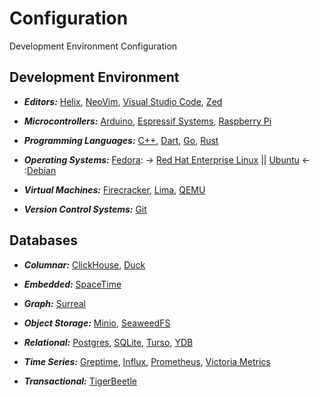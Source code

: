 [APT Debian]: https://www.debian.org/
[APT Ubuntu]: https://ubuntu.com/
[Arduino Micro]: https://arduino.cc/
[C++ Language]: https://learn.microsoft.com/en-us/cpp/
[ClickHouse Database]: https://clickhouse.com/
[Dart Language]: https://dart.dev/
[Duck Database]: https://www.duckdb.org/
[SpaceTime Database]: https://clockworklabs.io/
[Espressif]: https://www.espressif.com/
[Firecracker VM]: https://firecracker-microvm.github.io/
[Git Repositories]: https://git-scm.com
[Go Language]: https://go.dev/
[Greptime Database]: https://greptime.com/
[Helix Editor]: https://helix-editor.com/
[Influx Database]: https://influxdata.com/
[Lima VM]: https://lima-vm.io/
[Minio Database]: https://min.io/
[NVIM]: https://neovim.io/
[Postgres Database]: https://www.postgresql.org/
[Prometheus Database]: https://prometheus.io/
[QEMU VM]: https://qemu.org/
[Raspberry Micro]: https://www.raspberrypi.com/
[RPM Fedora]: https://fedoraproject.org/
[RPM RHEL]: http://developers.redhat.com/
[Rust Language]: https://rust-lang.org/
[SQLite Database]: https://sqlite.org/
[SeaweedFS Database]: https://seaweedfs.com/
[Surreal Database]: https://surrealdb.com/
[TigerBeetle Database]: https://tigerbeetle.com/
[Turso Database]: https://turso.tech/
[Victoria Database]: https://victoriametrics.com/
[VSCode]: https://code.visualstudio.com/
[Yandex Database]: https://ydb.tech/
[Zed Editor]: https://zed.dev/ 

# Configuration

Development Environment Configuration

## Development Environment

- **_Editors:_** [Helix][Helix Editor], [NeoVim][NVIM], [Visual Studio Code][VSCode], [Zed][Zed Editor]

- **_Microcontrollers:_** [Arduino][Arduino Micro], [Espressif Systems][Espressif], [Raspberry Pi][Raspberry Micro]

- **_Programming Languages:_** [C++][C++ Language], [Dart][Dart Language], [Go][Go Language], [Rust][Rust Language]

- **_Operating Systems:_** [Fedora][RPM Fedora]: -> [Red Hat Enterprise Linux][RPM RHEL] || [Ubuntu][APT Ubuntu] <- :[Debian][APT Debian]

- **_Virtual Machines:_** [Firecracker][Firecracker VM], [Lima][Lima VM], [QEMU][QEMU VM]

- **_Version Control Systems:_** [Git][Git Repositories]

## Databases

- **_Columnar:_** [ClickHouse][ClickHouse Database], [Duck][Duck Database]

- **_Embedded:_** [SpaceTime][SpaceTime Database]

- **_Graph:_** [Surreal][Surreal Database]

- **_Object Storage:_** [Minio][Minio Database], [SeaweedFS][SeaweedFS Database]

- **_Relational:_** [Postgres][Postgres Database], [SQLite][SQLite Database], [Turso][Turso Database], [YDB][Yandex Database]

- **_Time Series:_** [Greptime][Greptime Database], [Influx][Influx Database], [Prometheus][Prometheus Database], [Victoria Metrics][Victoria Database]

- **_Transactional:_** [TigerBeetle][TigerBeetle Database]

